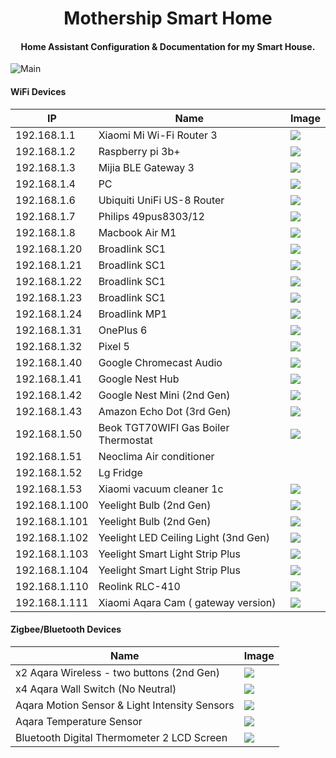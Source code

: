 <h1 align="center">Mothership Smart Home</h1>    
<h4 align="center"> Home Assistant Configuration & Documentation for my Smart House.</h4>

![Main](https://github.com/v-skochko/home-assistant-config/blob/master/www/readme/main.jpg "Main")

<h4 >WiFi Devices</h3>    

| IP   | Name |  Image |  
| --- | ----------- | ----------- |  
| 192.168.1.1 | Xiaomi Mi Wi-Fi Router 3 |  ![](https://github.com/v-skochko/home-assistant-config/blob/master/www/readme/devices/Xiaomi-Mi-Wi-Fi-Router-3.jpg) |  
| 192.168.1.2   | Raspberry pi 3b+ |  ![](https://github.com/v-skochko/home-assistant-config/blob/master/www/readme/devices/Raspberry-pi-3b%2B.jpg) |  
| 192.168.1.3   | Mijia  BLE Gateway 3 |  ![](https://github.com/v-skochko/home-assistant-config/blob/master/www/readme/devices/Mijia--BLE-Gateway-3.jpg) |  
| 192.168.1.4   | PC | ![](https://github.com/v-skochko/home-assistant-config/blob/master/www/readme/devices/Windows.jpg) |  
| 192.168.1.6   | Ubiquiti UniFi US-8 Router |   ![](https://github.com/v-skochko/home-assistant-config/blob/master/www/readme/devices/Ubiquiti-UniFi-US-8-Router.jpg) |  
| 192.168.1.7   | Philips 49pus8303/12 |   ![](https://github.com/v-skochko/home-assistant-config/blob/master/www/readme/devices/Philips-49pus8303.jpg) |  
| 192.168.1.8   | Macbook Air M1 |   ![](https://github.com/v-skochko/home-assistant-config/blob/master/www/readme/devices/Macbook_air_m1.jpg) |  
| 192.168.1.20 | Broadlink SC1 | ![](https://github.com/v-skochko/home-assistant-config/blob/master/www/readme/devices/Broadlink-SC1.jpg) |   
| 192.168.1.21 | Broadlink SC1 | ![](https://github.com/v-skochko/home-assistant-config/blob/master/www/readme/devices/Broadlink-SC1.jpg) |  
| 192.168.1.22 | Broadlink SC1 | ![](https://github.com/v-skochko/home-assistant-config/blob/master/www/readme/devices/Broadlink-SC1.jpg) |  
| 192.168.1.23 | Broadlink SC1 | ![](https://github.com/v-skochko/home-assistant-config/blob/master/www/readme/devices/Broadlink-SC1.jpg) |  
| 192.168.1.24 | Broadlink MP1 | ![](https://github.com/v-skochko/home-assistant-config/blob/master/www/readme/devices/Broadlink-MP1.jpg) |  
| 192.168.1.31 | OnePlus 6 | ![](https://github.com/v-skochko/home-assistant-config/blob/master/www/readme/devices/OnePlus-6.jpg) |  
| 192.168.1.32 | Pixel 5 | ![](https://github.com/v-skochko/home-assistant-config/blob/master/www/readme/devices/Pixel_5.jpg) |  
| 192.168.1.40 | Google Chromecast Audio | ![](https://github.com/v-skochko/home-assistant-config/blob/master/www/readme/devices/Google-Chromecast-Audio.jpg) |  
| 192.168.1.41 | Google Nest Hub | ![](https://github.com/v-skochko/home-assistant-config/blob/master/www/readme/devices/Google-Nest-Hub.jpg) |  
| 192.168.1.42 | Google Nest Mini (2nd Gen) | ![](https://github.com/v-skochko/home-assistant-config/blob/master/www/readme/devices/Google-Nest-Mini-(2nd-Gen).jpg) |  
| 192.168.1.43 | Amazon Echo Dot (3rd Gen) | ![](https://github.com/v-skochko/home-assistant-config/blob/master/www/readme/devices/Amazon-Echo-Dot-(3rd-Gen).jpg) |  
| 192.168.1.50 | Beok TGT70WIFI Gas Boiler Thermostat | ![](https://github.com/v-skochko/home-assistant-config/blob/master/www/readme/devices/Beok-TGT70WIFI-Gas-Boiler-Thermostat.jpg) |  
| 192.168.1.51 | Neoclima Air conditioner | ![]() |  
| 192.168.1.52 | Lg Fridge | ![]() |  
| 192.168.1.53 | Xiaomi vacuum cleaner 1c | ![](https://raw.githubusercontent.com/v-skochko/home-assistant-config/master/www/readme/devices/Xiaomi-vacuum-cleaner-1c.png) |  
| 192.168.1.100 | Yeelight Bulb (2nd Gen) | ![](https://github.com/v-skochko/home-assistant-config/blob/master/www/readme/devices/Yeelight-Bulb-(2nd-Gen).jpg) |  
| 192.168.1.101 | Yeelight Bulb (2nd Gen) | ![](https://github.com/v-skochko/home-assistant-config/blob/master/www/readme/devices/Yeelight-Bulb-(2nd-Gen).jpg) |  
| 192.168.1.102 | Yeelight LED Ceiling Light (3nd Gen) | ![](https://github.com/v-skochko/home-assistant-config/blob/master/www/readme/devices/Yeelight-LED-Ceiling-Light-(3nd-Gen).jpg) |  
| 192.168.1.103 | Yeelight Smart Light Strip Plus |![](https://github.com/v-skochko/home-assistant-config/blob/master/www/readme/devices/Yeelight-Smart-Light-Strip-Plus.jpg) |  
| 192.168.1.104 | Yeelight Smart Light Strip Plus | ![](https://github.com/v-skochko/home-assistant-config/blob/master/www/readme/devices/Yeelight-Smart-Light-Strip-Plus.jpg) |   
| 192.168.1.110 | Reolink RLC-410 | ![](https://github.com/v-skochko/home-assistant-config/blob/master/www/readme/devices/Reolink-RLC-410.jpg) |  
| 192.168.1.111 | Xiaomi Aqara Cam ( gateway version) | ![](https://github.com/v-skochko/home-assistant-config/blob/master/www/readme/devices/Xiaomi-Aqara-Cam-(-gateway-version).jpg) |  

<h4 >Zigbee/Bluetooth Devices</h3>

| Name |  Image |  
| ----------- | ----------- |  
| x2 Aqara Wireless - two buttons (2nd Gen) | ![](https://github.com/v-skochko/home-assistant-config/blob/master/www/readme/devices/Aqara-Wireless---Double-Key-(2nd-Gen).jpg) |  
| x4 Aqara Wall Switch (No Neutral) | ![](https://github.com/v-skochko/home-assistant-config/blob/master/www/readme/devices/Aqara-Wall-Switch-(No-Neutral).jpg) |  
| Aqara Motion Sensor & Light Intensity Sensors | ![](https://github.com/v-skochko/home-assistant-config/blob/master/www/readme/devices/Aqara-Motion-Sensor-%26-Light-Intensity-Sensors.jpg) |  
| Aqara Temperature Sensor | ![](https://github.com/v-skochko/home-assistant-config/blob/master/www/readme/devices/Aqara-Smart-Temperature-Sensor.jpg) |  
| Bluetooth Digital Thermometer 2 LCD Screen | ![](https://github.com/v-skochko/home-assistant-config/blob/master/www/readme/devices/Bluetooth-Digital-Thermometer-2-LCD-Screen.jpg) |  
